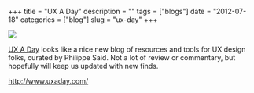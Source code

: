 +++
title = "UX A Day"
description = ""
tags = ["blogs"]
date = "2012-07-18"
categories = ["blog"]
slug = "ux-day"
+++



  <div class="notebook-screenshot"><a href="http://www.uxaday.com/"><img src="/media/bluga/wt50071502c1413_large.jpg"/></a></div><p><a href="http://www.uxaday.com/">UX A Day</a> looks like a nice new blog of resources and tools for UX design folks, curated by Philippe Said. Not a lot of review or commentary, but hopefully will keep us updated with new finds.</p>

    
  <a href="http://www.uxaday.com/">http://www.uxaday.com/</a>
